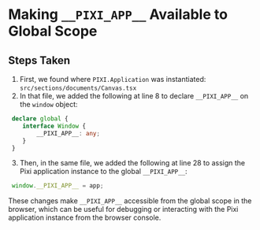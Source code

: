 # Making `__PIXI_APP__` Available to Global Scope

## Steps Taken

1. First, we found where `PIXI.Application` was instantiated: `src/sections/documents/Canvas.tsx`
2. In that file, we added the following at line 8 to declare `__PIXI_APP__` on the `window` object:

```typescript
 declare global {
    interface Window {
        __PIXI_APP__: any;
    }
 }
```

3. Then, in the same file, we added the following at line 28 to assign the Pixi application instance to the global `__PIXI_APP__`:

```typescript
 window.__PIXI_APP__ = app;
```

These changes make `__PIXI_APP__` accessible from the global scope in the browser, which can be useful for debugging or interacting with the Pixi application instance from the browser console.

